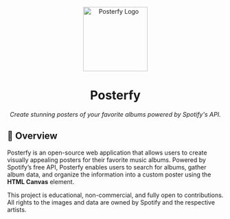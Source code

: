 <p align="center">
  <img src="https://raw.githubusercontent.com/avictormorais/posterfy/refs/heads/main/public/ico.png" width="150" height="150" alt="Posterfy Logo">
</p>

<h1 align="center">Posterfy</h1>

<p align="center">
  <em>Create stunning posters of your favorite albums powered by Spotify's API.</em>
</p>

## 🔭 **Overview**

Posterfy is an open-source web application that allows users to create visually appealing posters for their favorite music albums. Powered by Spotify’s free API, Posterfy enables users to search for albums, gather album data, and organize the information into a custom poster using the **HTML Canvas** element.

This project is educational, non-commercial, and fully open to contributions. All rights to the images and data are owned by Spotify and the respective artists.